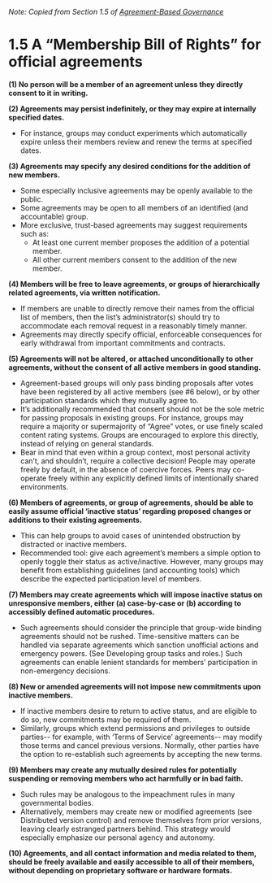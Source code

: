 *Note:  Copied from Section 1.5 of [Agreement-Based Governance](https://docs.google.com/document/d/1c_xWEIay-2jyJ3Rqb6OgTxoZBJfjNW4d6w6ukXyeJk4/edit?usp=sharing)*

1.5 A “Membership Bill of Rights” for official agreements 
=======================


**(1) No person will be a member of an agreement unless they directly consent to it in writing.**

**(2) Agreements may persist indefinitely, or they may expire at internally specified dates.**

* For instance, groups may conduct experiments which automatically expire unless their members review and renew the terms at specified dates.

**(3) Agreements may specify any desired conditions for the addition of new members.**  

* Some especially inclusive agreements may be openly available to the public.  
* Some agreements may be open to all members of an identified (and accountable) group.
* More exclusive, trust-based agreements may suggest requirements such as:
   * At least one current member proposes the addition of a potential member.
   * All other current members consent to the addition of the new member.

**(4) Members will be free to leave agreements, or groups of hierarchically related agreements, via written notification.**

* If members are unable to directly remove their names from the official list of members, then the list’s administrator(s) should try to accommodate each removal request in a reasonably timely manner.
* Agreements may directly specify official, enforceable consequences for early withdrawal from important commitments and contracts.

**(5) Agreements will not be altered, or attached unconditionally to other agreements, without the consent of all active members in good standing.**
  
* Agreement-based groups will only pass binding proposals after votes have been registered by all active members (see #6 below), or by other participation standards which they mutually agree to.  
* It’s additionally recommended that consent should not be the sole metric for passing proposals in existing groups.  For instance, groups may require a majority or supermajority of “Agree” votes, or use finely scaled content rating systems. Groups are encouraged to explore this directly, instead of relying on general standards.
* Bear in mind that even within a group context, most personal activity can’t, and shouldn’t, require a collective decision!  People may operate freely by default, in the absence of coercive forces.  Peers may co-operate freely within any explicitly defined limits of intentionally shared environments.

**(6) Members of agreements, or group of agreements, should be able to easily assume official ‘inactive status’ regarding proposed changes or additions to their existing agreements.**

* This can help groups to avoid cases of unintended obstruction by distracted or inactive members.  
* Recommended tool: give each agreement’s members a simple option to openly toggle their status as active/inactive.  However, many groups may benefit from establishing guidelines (and accounting tools) which describe the expected participation level of members.

**(7) Members may create agreements which will impose inactive status on unresponsive members, either (a) case-by-case or (b) according to accessibly defined automatic procedures.**

* Such agreements should consider the principle that group-wide binding agreements should not be rushed.  Time-sensitive matters can be handled via separate agreements which sanction unofficial actions and emergency powers.  (See Developing group tasks and roles.)  Such agreements can enable lenient standards for members’ participation in non-emergency decisions.

**(8) New or amended agreements will not impose new commitments upon inactive members.**  

* If inactive members desire to return to active status, and are eligible to do so, new commitments may be required of them.
* Similarly, groups which extend permissions and privileges to outside parties-- for example, with ‘Terms of Service’ agreements-- may modify those terms and cancel previous versions.  Normally, other parties have the option to re-establish such agreements by accepting the new terms.

**(9) Members may create any mutually desired rules for potentially suspending or removing members who act harmfully or in bad faith.**

* Such rules may be analogous to the impeachment rules in many governmental bodies.
* Alternatively, members may create new or modified agreements (see Distributed version control) and remove themselves from prior versions,  leaving clearly estranged partners behind.  This strategy would especially emphasize our personal agency and autonomy.

**(10)  Agreements, and all contact information and media related to them, should be freely available and easily accessible to all of their members, without depending on proprietary software or hardware formats.** 
